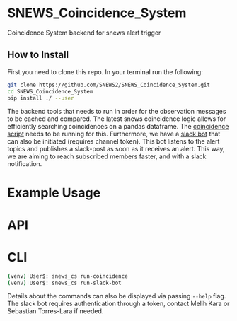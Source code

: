 # SNEWS_Coincidence_System
Coincidence System backend for snews alert trigger

## How to Install

First you need to clone this repo. In your terminal run the following:

````bash 
git clone https://github.com/SNEWS2/SNEWS_Coincidence_System.git
cd SNEWS_Coincidence_System
pip install ./ --user
````

The backend tools that needs to run in order for the observation messages to be cached and compared. The latest snews coincidence logic allows for efficiently searching coincidences on a pandas dataframe. The [coincidence script](https://github.com/SNEWS2/SNEWS_Coincidence_System/blob/main/snews_cs/snews_coinc_v2.py) needs to be running for this. Furthermore, we have a [slack bot](https://github.com/SNEWS2/SNEWS_Coincidence_System/blob/main/snews_cs/snews_bot.py) that can also be initiated (requires channel token). This bot listens to the alert topics and publishes a slack-post as soon as it receives an alert. This way, we are aiming to reach subscribed members faster, and with a slack notification.<br>

# Example Usage
# API



# CLI

```bash
(venv) User$: snews_cs run-coincidence
(venv) User$: snews_cs run-slack-bot
```

Details about the commands can also be displayed via passing `--help` flag. The slack bot requires authentication through a token, contact Melih Kara or Sebastian Torres-Lara if needed.

